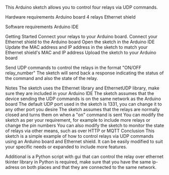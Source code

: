 
This Arduino sketch allows you to control four relays via UDP commands.

Hardware requirements
Arduino board
4 relays
Ethernet shield

Software requirements
Arduino IDE

Getting Started
Connect your relays to your Arduino board.
Connect your Ethernet shield to the Arduino board
Open the sketch in the Arduino IDE
Update the MAC address and IP address in the sketch to match your Ethernet shield's MAC and IP address
Upload the sketch to your Arduino board

Send UDP commands to control the relays in the format "ON/OFF relay_number"
The sketch will send back a response indicating the status of the command and also the state of the relay.

Notes
The sketch uses the Ethernet library and EthernetUDP library, make sure they are included in your Arduino IDE
The sketch assumes that the device sending the UDP commands is on the same network as the Arduino board
The default UDP port used in the sketch is 1331, you can change it to any other port you desire
The sketch assumes that the relays are normally closed and turns them on when a "on" command is sent
You can modify the sketch as per your requirement, for example to include more relays or change the pin numbers
You can also modify the sketch to monitor the state of relays via other means, such as over HTTP or MQTT
Conclusion
This sketch is a simple example of how to control relays via UDP commands using an Arduino board and Ethernet shield. 
It can be easily modified to suit your specific needs or expanded to include more features.



Additional is a Python script with gui that can control the relay over ethernet tkinter library in Python is required, make sure that you have the same ip-adress on both places and that they are connected to the same network.
